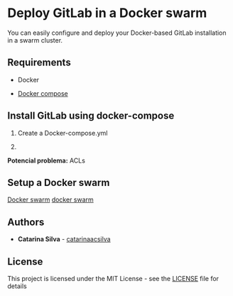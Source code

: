 # Deploy GitLab in a Docker swarm

You can easily configure and deploy your Docker-based GitLab installation in a swarm cluster.


## Requirements

- Docker

- [Docker compose](https://docs.docker.com/compose/install/)


## Install GitLab using docker-compose

1. Create a Docker-compose.yml

2. 

**Potencial problema:** ACLs


## Setup a Docker swarm

[Docker swarm](https://docs.docker.com/engine/swarm/swarm-tutorial/)
[docker swarm](https://docs.gitlab.com/omnibus/docker/#run-the-image)


## Authors

* **Catarina Silva** - [catarinaacsilva](https://github.com/catarinaacsilva)

## License

This project is licensed under the MIT License - see the [LICENSE](LICENSE) file for details